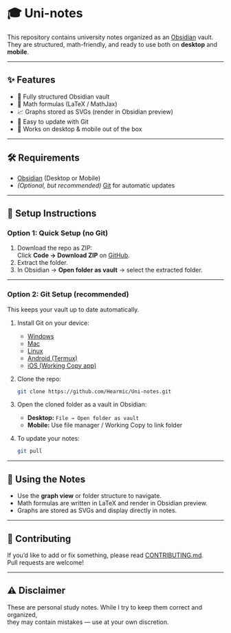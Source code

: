 # 🎓 Uni-notes

This repository contains university notes organized as an [Obsidian](https://obsidian.md) vault.  
They are structured, math-friendly, and ready to use both on **desktop** and **mobile**.

---

## ✨ Features
- 📂 Fully structured Obsidian vault
- 🔢 Math formulas (LaTeX / MathJax)
- 📈 Graphs stored as SVGs (render in Obsidian preview)
- 🔄 Easy to update with Git
- 📱 Works on desktop & mobile out of the box

---

## 🛠 Requirements
- [Obsidian](https://obsidian.md) (Desktop or Mobile)
- *(Optional, but recommended)* [Git](https://git-scm.com/downloads) for automatic updates

---

## 🚀 Setup Instructions

### Option 1: Quick Setup (no Git)
1. Download the repo as ZIP:  
   Click **Code → Download ZIP** on [GitHub](https://github.com/Hearmic/Uni-notes).
2. Extract the folder.
3. In Obsidian → **Open folder as vault** → select the extracted folder.

---

### Option 2: Git Setup (recommended)
This keeps your vault up to date automatically.

1. Install Git on your device:
   - [Windows](https://git-scm.com/download/win)
   - [Mac](https://git-scm.com/download/mac)
   - [Linux](https://git-scm.com/download/linux)
   - [Android (Termux)](https://wiki.termux.com/wiki/Git)
   - [iOS (Working Copy app)](https://apps.apple.com/us/app/working-copy-git-client/id896694807)

2. Clone the repo:
   ```bash
   git clone https://github.com/Hearmic/Uni-notes.git
   ```

3. Open the cloned folder as a vault in Obsidian:
   - **Desktop:** `File → Open folder as vault`
   - **Mobile:** Use file manager / Working Copy to link folder

4. To update your notes:
   ```bash
   git pull
   ```

---

## 📖 Using the Notes
- Use the **graph view** or folder structure to navigate.
- Math formulas are written in LaTeX and render in Obsidian preview.
- Graphs are stored as SVGs and display directly in notes.

---

## 🤝 Contributing
If you’d like to add or fix something, please read [CONTRIBUTING.md](./CONTRIBUTING.md).  
Pull requests are welcome!

---

## ⚠️ Disclaimer
These are personal study notes. While I try to keep them correct and organized,  
they may contain mistakes — use at your own discretion.
